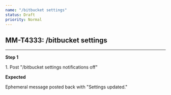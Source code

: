 ```yaml
---
name: "/bitbucket settings"
status: Draft
priority: Normal
---
```


## MM-T4333: /bitbucket settings

---

**Step 1**

1\. Post "/bitbucket settings notifications off"

**Expected**

Ephemeral message posted back with "Settings updated."
